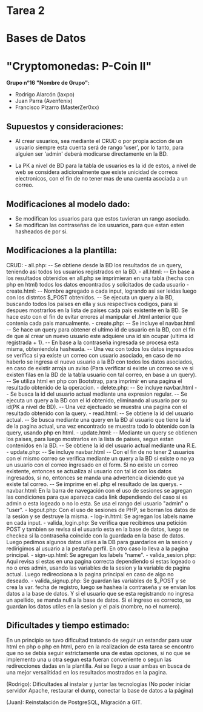 # Tarea 2
# Bases de Datos
# "Cryptomonedas: P-Coin II"

**Grupo n°16 "Nombre de Grupo":**

- Rodrigo Alarcón (laxpo)
- Juan Parra (Avenfenix)
- Francisco Pizarro (MasterZer0xx)

## Supuestos y consideraciones:

- Al crear usuarios, sea mediante el CRUD o por propia accion de un usuario siempre esta cuenta será de rango 'user', por lo tanto, para alguien ser 'admin' deberá modicarse directamente en la BD.

- La PK a nivel de BD para la tabla de usuarios es la id de estos, a nivel de web se considera adicionalmente que existe unicidad de correos electronicos, con el fin de no tener mas de una cuenta asociada a un correo.


## Modificaciones al modelo dado:

- Se modifican los usuarios para que estos tuvieran un rango asociado.
- Se modifican las contraseñas de los usuarios, para que estan esten hasheados de por si.

## Modificaciones a la plantilla:

CRUD:
    - all.php:
        -- Se obtiene desde la BD los resultados de un query, teniendo asi todos los usuarios registrados en la BD.
    - all.html:
        -- En base a los resultados obtenidos en all.php se imprimieran en una tabla (hecha con php en html) todos los datos encontrados y solicitados de cada usuario
    - create.html:
        -- Nombre agregado a cada input, logrando asi ser leidas luego con los distntos $_POST obtenidos.
        -- Se ejecuta un query a la BD, buscando todos los paises en ella y sus respectivos codigos, para si despues mostrarlos en la lista de paises cada pais existente en la BD. Se hace esto con el fin de evitar errores al manipular el .html anterior que contenia cada pais manualmente.
    - create.php:
        -- Se incluye el navbar.html
        -- Se hace un query para obtener el ultimo id de usuario en la BD, con el fin de que al crear un nuevo usuario este adquiere una id sin ocupar (ultima id registrada + 1).
        -- En base a la contraseña ingresada se procesa esta misma, obteniendola hasheada.
        -- Una vez con todos los datos ingresados se verifica si ya existe un correo con usuario asociado, en caso de no haberlo se ingresa el nuevo usuario a la BD con todos los datos asociados, en caso de existir arroja un aviso (Para verificar si existe un correo se ve si existen filas en la BD de la tabla usuario con tal correo, en base a un query).
        -- Se utiliza html en php con Bootstrap, para imprimir en una pagina el resultado obtenido de la operacion.
    - delete.php:
        -- Se incluye navbar.html
        -- Se busca la id del usuario actual mediante una expresion regular.
        -- Se ejecuta un query a la BD con el id obtenido, eliminando al usuario por su id(PK a nivel de BD).
        -- Una vez ejectuado se muestra una pagina con el resultado obtenido con la query.
    - read.html:
        -- Se obtiene la id del usuario actual.
        -- Se busca mediante una query en la BD al usuario que tiene la id de la pagina actual, una vez encontrado se muestra todo lo obtenido con la query, usando php en html.
    - update.html:
        -- Mediante un query se obtienen los paises, para luego mostrarlos en la lista de paises, segun estan contenidos en la BD.
        -- Se obtiene la id del usuario actual mediante una R.E.
    - update.php:
        -- Se incluye navbar.html
        -- Con el fin de no tener 2 usuarios con el mismo correo se verifica mediante un query a la BD si existe o no ya un usuario con el correo ingresado en el form. Si no existe un correo existente, entonces se actualiza al usuario con tal id con los datos ingresados, si no, entonces se manda una advertencia diciendo que ya existe tal correo.
        -- Se imprime en el .php el resultado de las querys.
    - navbar.html:
        En la barra de navegación con el uso de sesiones se agregan las condiciones para que aparezca cada link dependiendo del caso si es admin o esta logeado o no lo esta. Se usa el rango del usuario "admin" o "user".
    - logout.php:
        Con el uso de sesiones de PHP, se borran los datos de la sesión y se destruye la misma.
    - log-in.html:
        Se agregan los labels name en cada input.
    - valida_login.php:
        Se verifica que recibimos una petición POST y tambien se revisa si el usuario esta en la base de datos, luego se checkea si la contraseña coincide con la guardada en la base de datos. Luego pedimos algunos datos utiles a la DB para guardarlos en la sesion y redirigimos al usuario a la pestaña perfil. En otro caso lo lleva a la pagina principal.
    - sign-up.html:
        Se agregan los labels "name".
    - valida_sesion.php:
        Aqui revisa si estas en una pagina correcta dependiendo si estas logeado o no o eres admin, usando las variables de la sesion y la variable de pagina actual. Luego redirecciona a la pagina principal en caso de algo no deseado.
    - valida_signup.php:
        Se guardan las variables de $_POST y se crea la var. fecha de registro, luego se hashea la contraseña y se envian los datos a la base de datos. Y si el usuario que se esta registrando no ingresa un apellido, se manda null a la base de datos. Si el ingreso es correcto, se guardan los datos utiles en la sesion y el pais (nombre, no el numero).


        

## Dificultades y tiempo estimado:

En un principio se tuvo dificultad tratando de seguir un estandar para usar html en php o php en html, pero en la realizacion de esta tarea se encontro que no se debia seguir estrictamente una de estas opciones, si no que se implemento una u otra segun esta fueran conveniente o segun las redirecciones dadas en la plantilla. Asi se llego a usar ambas en busca de una mejor versalitidad en los resultados mostrados en la pagina.

(Rodrigo): Dificultades al instalar y juntar las tecnologías (No poder iniciar servidor Apache, restaurar el dump, conectar la base de datos a la página)

(Juan): Reinstalación de PostgreSQL, Migración a GIT.



